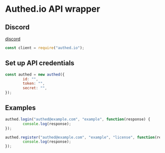 # Authed.io API wrapper

## Discord
[discord](https://discord.gg/sxVvkMS)

```js
const client = require("authed.io");
```

## Set up API credentials
```js
const authed = new authed({
        id: "",
        token: "",
        secret: "",
});
```

## Examples
```js
authed.login("authed@example.com", "example", function(response) {
        console.log(response);
});
```

```js
authed.register("authed@example.com", "example", "license", function(response) {
        console.log(response);
});
```

